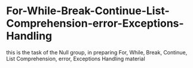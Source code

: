# For-While-Break-Continue-List-Comprehension-error-Exceptions-Handling
this is the task of the Null group, in preparing For, While, Break, Continue, List Comprehension, error, Exceptions Handling material
